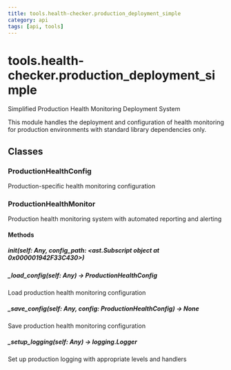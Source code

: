 ```yaml
---
title: tools.health-checker.production_deployment_simple
category: api
tags: [api, tools]
---
```


# tools.health-checker.production_deployment_simple

Simplified Production Health Monitoring Deployment System

This module handles the deployment and configuration of health monitoring
for production environments with standard library dependencies only.

## Classes

### ProductionHealthConfig

Production-specific health monitoring configuration

### ProductionHealthMonitor

Production health monitoring system with automated reporting and alerting

#### Methods

##### __init__(self: Any, config_path: <ast.Subscript object at 0x000001942F33C430>)



##### _load_config(self: Any) -> ProductionHealthConfig

Load production health monitoring configuration

##### _save_config(self: Any, config: ProductionHealthConfig) -> None

Save production health monitoring configuration

##### _setup_logging(self: Any) -> logging.Logger

Set up production logging with appropriate levels and handlers

